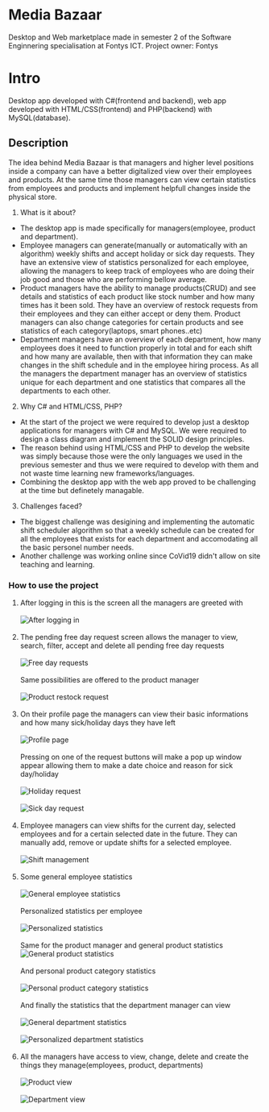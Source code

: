# Media Bazaar
Desktop and Web marketplace made in semester 2 of the Software Enginnering specialisation at Fontys ICT. Project owner: Fontys </br>

# Intro

Desktop app developed with C#(frontend and backend), web app developed with HTML/CSS(frontend) and PHP(backend) with MySQL(database).

## Description

The idea behind Media Bazaar is that managers and higher level positions inside a company can have a better digitalized view over their employees and products. At the same time those managers can view certain statistics from employees and products and implement helpfull changes inside the physical store.

1. What is it about?
 - The desktop app is made specifically for managers(employee, product and department). 
 - Employee managers can generate(manually or automatically with an algorithm) weekly shifts and accept holiday or sick day requests. They have an extensive view of statistics personalized for each employee, allowing the managers to keep track of employees who are doing their job good and those who are performing bellow average.
 -  Product managers have the ability to manage products(CRUD) and see details and statistics of each product like stock number and how many times has it been sold. They have an overview of restock requests from their employees and they can either accept or deny them. Product managers can also change categories for certain products and see statistics of each category(laptops, smart phones..etc)
 -  Department managers have an overview of each department, how many employees does it need to function properly in total and for each shift and how many are available, then with that information they can make changes in the shift schedule and in the employee hiring process. As all the managers the department manager has an overview of statistics unique for each department and one statistics that compares all the departments to each other.
2. Why C# and HTML/CSS, PHP?
 - At the start of the project we were required to develop just a desktop applications for managers with C# and MySQL. We were required to design a class diagram and implement the SOLID design principles. 
 - The reason behind using HTML/CSS and PHP to develop the website was simply because those were the only languages we used in the previous semester and thus we were required to develop with them and not waste time learning new frameworks/languages.
 - Combining the desktop app with the web app proved to be challenging at the time but definetely managable.
3. Challenges faced?
 - The biggest challenge was desigining and implementing the automatic shift scheduler algorithm so that a weekly schedule can be created for all the employees that exists for each department and accomodating all the basic personel number needs.
 - Another challenge was working online since CoVid19 didn't allow on site teaching and learning.

### How to use the project

1. After logging in this is the screen all the managers are greeted with</br> </br>
![After logging in](https://user-images.githubusercontent.com/76628104/164078095-d7b3f823-bcac-49a4-8a5e-7a69c1a0fe5b.jpg)
 </br> </br>
2. The pending free day request screen allows the manager to view, search, filter, accept and delete all pending free day requests</br> </br>
![Free day requests](https://user-images.githubusercontent.com/76628104/164078412-52631715-c74b-448b-b6ee-ecd563ea1659.jpg)
</br></br>
Same possibilities are offered to the product manager
</br></br>
![Product restock request](https://user-images.githubusercontent.com/76628104/164078680-08852098-0be6-4fd5-83d4-ac0dbc53449f.jpg)
 </br> </br>
3. On their profile page the managers can view their basic informations and how many sick/holiday days they have left</br> </br>
![Profile page](https://user-images.githubusercontent.com/76628104/164079541-59607ada-a502-4163-af73-2c258f500895.jpg)
</br></br>
Pressing on one of the request buttons will make a pop up window appear allowing them to make a date choice and reason for sick day/holiday
</br></br>
![Holiday request](https://user-images.githubusercontent.com/76628104/164079553-22320302-3a38-4391-842f-215539d8432f.jpg)
</br></br>
![Sick day request](https://user-images.githubusercontent.com/76628104/164080115-ec0310c7-0635-42a3-bb32-91396c645602.jpg)
</br></br>
4. Employee managers can view shifts for the current day, selected employees and for a certain selected date in the future. They can manually add, remove or update shifts for a selected employee.</br></br>
![Shift management](https://user-images.githubusercontent.com/76628104/164080493-ea4279a6-9dcb-46a7-b476-7ec80b37438f.jpg)
 </br> </br>
5. Some general employee statistics </br> </br>
![General employee statistics](https://user-images.githubusercontent.com/76628104/164084626-a9a5cc54-7a44-41bd-87a4-74a49d99b77a.jpg)</br> </br>
Personalized statistics per employee
</br> </br>
![Personalized statistics](https://user-images.githubusercontent.com/76628104/164084809-8c4e3e58-9a59-438b-8744-15f5558cd89b.jpg)
 </br> </br>
Same for the product manager and general product statistics
![General product statistics](https://user-images.githubusercontent.com/76628104/164084910-e1dc1635-a87f-406e-82ad-a253efea0c59.jpg)
 </br> </br>
And personal product category statistics
 </br> </br>
![Personal product category statistics](https://user-images.githubusercontent.com/76628104/164085072-759d0ad6-bcc6-4bff-b8cf-1911d6bb5705.jpg)
 </br> </br>
 And finally the statistics that the department manager can view
  </br> </br>
![General department statistics](https://user-images.githubusercontent.com/76628104/164085359-ff1c6d3e-5313-41de-915e-82cd520f309d.jpg)
 </br> </br>
![Personalized department statistics](https://user-images.githubusercontent.com/76628104/164085371-91ededd4-8d6a-4ad5-a03f-559bb381ae1a.jpg)
 </br> </br>
6. All the managers have access to view, change, delete and create the things they manage(employees, product, departments)
 </br> </br>
![Product view](https://user-images.githubusercontent.com/76628104/164085592-bc8a7ac2-7c9d-46cc-9e7b-33e9d8b4f75f.jpg)
 </br> </br>
![Department view](https://user-images.githubusercontent.com/76628104/164085619-3bf6a586-24ba-4292-a816-88323456183f.jpg)
 </br> </br>
